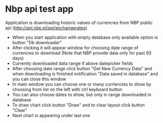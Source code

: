 # Nbp api test app

Application is downloading historic values of currencies from NBP public api (http://api.nbp.pl/api/exchangerates).

  - When you start application with empty database only available option is button "Db downloader"
  - After clicking it will appear window for choosing date range of currencies to download (Note that NBP provide data only for past 93 days)
  - Currently downloaded data range if above datepicker fields
  - After choosing date range click button "Get New Currency Data" and when downloading is finished notification "Data saved in database" and you can close this window
  - In main window you can choose one or many curriencies to show by choosing from list on the left with ctrl keyboard button
  - You can also choose dates to show, but only in range downloaded in database
  - To draw chart click button "Draw" and to clear layout click button "Clear"
  - Next chart is appearing under last one
	
